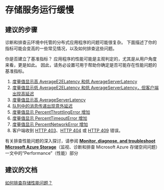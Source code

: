 <properties
    pageTitle="My storage service is slow"
    description="存储服务运行缓慢"
    service="microsoft.classicstorage"
    resource="storageaccounts"
    authors="kasparks,passaree"
    displayOrder="5"
    selfHelpType="resource"
    supportTopicIds=""
    resourceTags=""
    productPesIds="15629"
    cloudEnvironments="public"
/>


# <a name="my-storage-service-is-slow"></a>存储服务运行缓慢

## <a name="recommended-steps"></a>**建议的步骤**
诊断和排查云环境中托管的分布式应用程序的问题可能很复杂。 下面描述了你的指标可能会变高的一些常见情况，以及如何排查这些问题。 

你是否建立了基准指标？ 应用程序的性能可能是主观判定的，尤其是从用户角度来看，更是如此。 因此，请务必设置可用于帮助你确定是否可能存在性能问题的基准指标。 

1. [度量值显示高 AverageE2ELatency 和低 AverageServerLatency](https://azure.microsoft.com/documentation/articles/storage-monitoring-diagnosing-troubleshooting/#metrics-show-high-AverageE2ELatency-and-low-AverageServerLatency)
2. [度量值显示低 AverageE2ELatency 和低 AverageServerLatency，但客户端出现高延迟](https://azure.microsoft.com/documentation/articles/storage-monitoring-diagnosing-troubleshooting/#metrics-show-low-AverageE2ELatency-and-low-AverageServerLatency)
3. [度量值显示高 AverageServerLatency](https://azure.microsoft.com/documentation/articles/storage-monitoring-diagnosing-troubleshooting/#metrics-show-high-AverageServerLatency)
4. [队列中的消息传递出现意外延迟](https://azure.microsoft.com/documentation/articles/storage-monitoring-diagnosing-troubleshooting/#you-are-experiencing-unexpected-delays-in-message-delivery)
5. [度量值显示 PercentThrottlingError 增加](https://azure.microsoft.com/documentation/articles/storage-monitoring-diagnosing-troubleshooting/#metrics-show-an-increase-in-PercentThrottlingError)
6. [度量值显示 PercentTimeoutError 增加](https://azure.microsoft.com/documentation/articles/storage-monitoring-diagnosing-troubleshooting/#metrics-show-an-increase-in-PercentTimeoutError)
7. [度量值显示 PercentNetworkError 增加](https://azure.microsoft.com/documentation/articles/storage-monitoring-diagnosing-troubleshooting/#metrics-show-an-increase-in-PercentNetworkError)
8. 客户端收到 [HTTP 403](https://azure.microsoft.com/documentation/articles/storage-monitoring-diagnosing-troubleshooting/#the-client-is-receiving-403-messages)、[HTTP 404](https://azure.microsoft.com/documentation/articles/storage-monitoring-diagnosing-troubleshooting/#the-client-is-receiving-404-messages) 或 [HTTP 409](https://azure.microsoft.com/documentation/articles/storage-monitoring-diagnosing-troubleshooting/#the-client-is-receiving-409-messages) 错误。

有关排查性能问题的深入探讨，请参阅 [**Monitor, diagnose, and troubleshoot Microsoft Azure Storage**](http://go.microsoft.com/fwlink/?LinkId=785091)（监视、诊断和排查 Microsoft Azure 存储空间问题）一文中的“Performance”（性能）部分

## <a name="recommended-documents"></a>**建议的文档**
[如何排查存储性能问题？](http://go.microsoft.com/fwlink/?LinkId=785091)



<!--HONumber=Nov16_HO4-->


